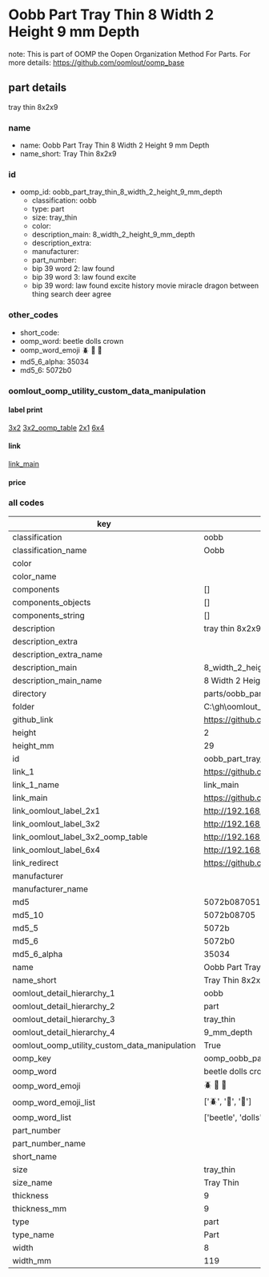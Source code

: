 # Oobb Part Tray Thin 8 Width 2 Height 9 mm Depth  

note: This is part of OOMP the Oopen Organization Method For Parts. For more details: https://github.com/oomlout/oomp_base

##  part details
  



tray thin 8x2x9



### name
* name: Oobb Part Tray Thin 8 Width 2 Height 9 mm Depth
* name_short: Tray Thin 8x2x9 
### id
* oomp_id: oobb_part_tray_thin_8_width_2_height_9_mm_depth
  * classification: oobb
  * type: part
  * size: tray_thin
  * color: 
  * description_main: 8_width_2_height_9_mm_depth
  * description_extra: 
  * manufacturer: 
  * part_number: 
  * bip 39 word 2: law found
  * bip 39 word 3: law found excite
  * bip 39 word: law found excite history movie miracle dragon between thing search deer agree

### other_codes
* short_code: 
* oomp_word: beetle dolls crown
* oomp_word_emoji :beetle: :dolls: :crown:
* md5_6_alpha: 35034
* md5_6: 5072b0






### oomlout_oomp_utility_custom_data_manipulation
#### label print
[3x2](http://192.168.1.245:1112/?label=oomp%2035034)
[3x2_oomp_table](http://192.168.1.108:1112/?label=oomp%2035034)
[2x1](http://192.168.1.242:1112/?label=oomp%2035034)
[6x4](http://192.168.1.55:1112/?label=oomp%2035034)    

#### link

[link_main](https://github.com/oomlout/oomlout_oobb_version_4_generated_parts/tree/main/navigation_oomp/oobb/part/tray_thin/8_width_2_height_9_mm_depth/part)                              

#### price







### all codes 
| key | value |  
| --- | --- |  
| classification | oobb |  
| classification_name | Oobb |  
| color |  |  
| color_name |  |  
| components | [] |  
| components_objects | [] |  
| components_string | [] |  
| description | tray thin 8x2x9 |  
| description_extra |  |  
| description_extra_name |  |  
| description_main | 8_width_2_height_9_mm_depth |  
| description_main_name | 8 Width 2 Height 9 mm Depth |  
| directory | parts/oobb_part_tray_thin_8_width_2_height_9_mm_depth |  
| folder | C:\gh\oomlout_oobb_version_4_generated_parts\parts\oobb_part_tray_thin_8_width_2_height_9_mm_depth |  
| github_link | https://github.com/oomlout/oomlout_oomp_part_src/tree/main/parts/oobb_part_tray_thin_8_width_2_height_9_mm_depth |  
| height | 2 |  
| height_mm | 29 |  
| id | oobb_part_tray_thin_8_width_2_height_9_mm_depth |  
| link_1 | https://github.com/oomlout/oomlout_oobb_version_4_generated_parts/tree/main/navigation_oomp/oobb/part/tray_thin/8_width_2_height_9_mm_depth/part |  
| link_1_name | link_main |  
| link_main | https://github.com/oomlout/oomlout_oobb_version_4_generated_parts/tree/main/navigation_oomp/oobb/part/tray_thin/8_width_2_height_9_mm_depth/part |  
| link_oomlout_label_2x1 | http://192.168.1.242:1112/?label=oomp%2035034 |  
| link_oomlout_label_3x2 | http://192.168.1.245:1112/?label=oomp%2035034 |  
| link_oomlout_label_3x2_oomp_table | http://192.168.1.108:1112/?label=oomp%2035034 |  
| link_oomlout_label_6x4 | http://192.168.1.55:1112/?label=oomp%2035034 |  
| link_redirect | https://github.com/oomlout/oomlout_oobb_version_4_generated_parts/tree/main/parts/oobb_tray_thin_08_02_09 |  
| manufacturer |  |  
| manufacturer_name |  |  
| md5 | 5072b0870515a84235c876c29d970bef |  
| md5_10 | 5072b08705 |  
| md5_5 | 5072b |  
| md5_6 | 5072b0 |  
| md5_6_alpha | 35034 |  
| name | Oobb Part Tray Thin 8 Width 2 Height 9 mm Depth |  
| name_short | Tray Thin 8x2x9  |  
| oomlout_detail_hierarchy_1 | oobb |  
| oomlout_detail_hierarchy_2 | part |  
| oomlout_detail_hierarchy_3 | tray_thin |  
| oomlout_detail_hierarchy_4 | 9_mm_depth |  
| oomlout_oomp_utility_custom_data_manipulation | True |  
| oomp_key | oomp_oobb_part_tray_thin_8_width_2_height_9_mm_depth |  
| oomp_word | beetle dolls crown |  
| oomp_word_emoji | :beetle: :dolls: :crown: |  
| oomp_word_emoji_list | [':beetle:', ':dolls:', ':crown:'] |  
| oomp_word_list | ['beetle', 'dolls', 'crown'] |  
| part_number |  |  
| part_number_name |  |  
| short_name |  |  
| size | tray_thin |  
| size_name | Tray Thin |  
| thickness | 9 |  
| thickness_mm | 9 |  
| type | part |  
| type_name | Part |  
| width | 8 |  
| width_mm | 119 |  
